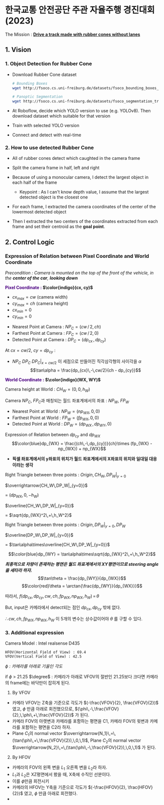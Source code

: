 # 한국교통 안전공단 주관 자율주행 경진대회 (2023)

The Mission : **<U>Drive a track made with rubber cones without lanes</U>**

## 1. Vision
### 1. Object Detection for Rubber Cone
- Download Rubber Cone dataset
    ```bash
    # Bounding Boxes
    wget http://fsoco.cs.uni-freiburg.de/datasets/fsoco_bounding_boxes_train.zip

    # Panoptic Segmentation
    wget http://fsoco.cs.uni-freiburg.de/datasets/fsoco_segmentation_train.zip
    ```

- At Roboflow, decide which YOLO version to use (e.g. YOLOv8). Then download dataset which suitable for that version

- Train with selected YOLO version

- Connect and detect with real-time

### 2. How to use detected Rubber Cone
- All of rubber cones detect which caughted in the camera frame

- Split the camera frame in half, left and right

- Because of using a monocular camera, I detect the largest object in each half of the frame
    - Keypoint : As I can't know depth value, I assume that the largest detected object is the closest one

- For each frame, I extracted the camera coordinates of the center of the lowermost detected object

- Then I extracted the two centers of the coordinates extracted from each frame and set their centroid as the **goal point**.

## 2. Control Logic
### Expression of Relation between Pixel Coordinate and World Coordinate
*Precondition : Camera is mounted on the top of the front of the vehicle, in the **center of the car**, **looking down***

**<span style="color:indigo"> Pixel Coordinate :</span> $\color{indigo}(cx, cy)$**
- $cx_{max} = cw$ (camera width)
- $cy_{max} = ch$ (camera height)
- $cx_{min} = 0$
- $cy_{min} = 0$

<!-- At **$\color{red}cx = cw\,/\,2$** :  -->
- Nearest Point at Camera : $NP_C = (cw\,/\,2,\,ch)$
- Farthest Point at Camera : $FP_C = (cw\,/\,2,\,0)$
- Detected Point at Camera : $DP_C = (dp_{cx}\,,\,dp_{cy})$

At $cx = cw/2$, $cy = dp_{cy}$ :
- $NP_C$ $DP_C$ $DP_C|_{x = cw/2}$ 이 세점으로 만들어진 직각삼각형의 사이각을 $\alpha$
$$\tan\alpha = \frac{dp_{cx}\,-\,cw/2}{ch - dp_{cy}}$$

**<span style="color:indigo"> World Coordinate :</span> $\color{indigo}(WX, WY)$**

Camera height at World : $CH_W = (0, 0, h_W)$

Camera $NP_C$, $FP_C$과 매칭되는 월드 좌표계에서의 좌표 : $NP_W$, $FP_W$
- Nearest Point at World : $NP_W = (np_{WX},\,0,\,0)$
- Farthest Point at World : $FP_W = (fp_{WX},\,0,\,0)$
- Detected Point at World : $DP_W = (dp_{WX}\,,\,dp_{WY}, 0)$

Expression of Relation between $dp_{cy}$ and $dp_{WX}$
$$\color{blue}dp_{WX} = \frac{(ch\,-\,dp_{cy})}{ch}\times (fp_{WX} - np_{WX}) + np_{WX}$$
- **픽셀 좌표계에서의 y좌표의 위치가 월드 좌표계에서의 X좌표의 위치와 일대일 대응이라는 생각**

Right Triangle between three points : $Origin, CH_W,\,DP_W|_{y=0}$

$\overrightarrow{CH_W\,DP_W|_{y=0}}$

= $(dp_{WX},0,-h_W)$

$\overline{CH_W\,DP_W|_{y=0}}$

 = $\sqrt{dp_{WX}^2\,+\,h_W^2}$

Right Triangle between three points : $Origin,\,DP_W|_{y=0},\,DP_W$

$\overline{DP_W\,DP_W|_{y=0}}$

= $\tan\alpha\times\overline{CH_W\,DP_W|_{y=0}}$

$$\color{blue}dp_{WY} = \tan\alpha\times\sqrt{dp_{WX}^2\,+\,h_W^2}$$

***최종적으로 차량이 존재하는 평면은 월드 좌표계에서의 XY평면이므로 steering angle을 세타라 하자.***
$$\tan\theta = \frac{dp_{WY}}{dp_{WX}}$$
$$\color{red}\theta = \arctan{\frac{dp_{WY}}{dp_{WX}}}$$

따라서, $f(dp_{cx},\,dp_{cy},\,cw,\,ch,\,fp_{WX},\,np_{WX},\,h_W)\,=\,\theta$

But, input은 카메라에서 detect되는 점인 $dp_{cx},\,dp_{cy}$ 밖에 없다.

$\therefore cw,\,ch,\,fp_{WX},\,np_{WX},\,h_W$ 이 5개의 변수는 상수값이어야 $\theta$ 를 구할 수 있다.

### 3. Additional expression
Camera Model : Intel realsense D435 
```
HFOV(Horizontal Field of View) : 69.4
VFOV(Vertical Field of View) : 42.5
```
*$\phi$ : 카메라를 아래로 기울인 각도*

if $\phi$ > 21.25 $\degree$ : 카메라가 아래로 VFOV의 절반인 21.25보다 크다면 카메라의 frame에는 바닥만이 잡히게 된다.

1. By VFOV
- 카메라 VFOV는 Z축을 기준으로 각도가 $(-\frac{VFOV}{2}, \frac{VFOV}{2})$ 였고, $\phi$ 만큼 아래로 회전했으므로, $(\phi\,-\,\frac{VFOV}{2},\,\phi\,+\,\frac{VFOV}{2})$ 가 된다.
- 카메라 FOV의 아랫변과 카메라를 포함하는 평면을 C1, 카메라 FOV의 윗변과 카메라를 포함하는 평면을 C2라 하자.
- Plane $C_1$의 normal vector $\overrightarrow{N_1}\,=\,(\tan(\phi\,+\,\frac{VFOV}{2}),\,0,\,1)$, Plane $C_2$의 normal vector $\overrightarrow{N_2}\,=\,(\tan(\phi\,-\,\frac{VFOV}{2}),\,0,\,1)$ 가 된다.

2. By HFOV
- 카메라의 FOV의 왼쪽 변을 $L_1$ 오른쪽 변을 $L_2$라 하자.
- $L_1$과 $L_2$은 XZ평면에서 봤을 때, X축에 수직인 선분이다.
- 이를 $\phi$만큼 회전시키
- 카메라의 HFOV는 Y축을 기준으로 각도가 $(-\frac{HFOV}{2}, \frac{HFOV}{2})$ 였고, $\phi$ 만큼 아래로 회전했다.
- 
